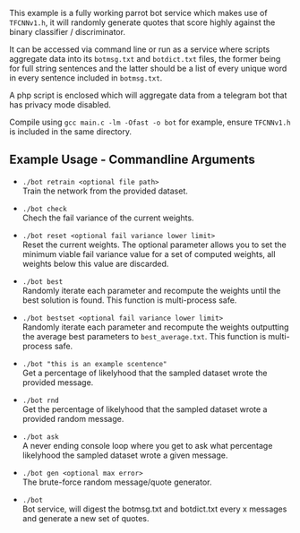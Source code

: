 This example is a fully working parrot bot service which makes use of `TFCNNv1.h`, it will randomly generate quotes that score highly against the binary classifier / discriminator.

It can be accessed via command line or run as a service where scripts aggregate data into its `botmsg.txt` and `botdict.txt` files, the former being for full string sentences and the latter should be a list of every unique word in every sentence included in `botmsg.txt`.

A php script is enclosed which will aggregate data from a telegram bot that has privacy mode disabled.

Compile using `gcc main.c -lm -Ofast -o bot` for example, ensure `TFCNNv1.h` is included in the same directory.

## Example Usage - Commandline Arguments
- ```./bot retrain <optional file path>```
<br>Train the network from the provided dataset.

- ```./bot check```
<br>Chech the fail variance of the current weights.

- ```./bot reset <optional fail variance lower limit>```
<br>Reset the current weights. The optional parameter allows you to set the minimum viable fail variance value for a set of computed weights, all weights below this value are discarded.

- ```./bot best```
<br>Randomly iterate each parameter and recompute the weights until the best solution is found. This function is multi-process safe.

- ```./bot bestset <optional fail variance lower limit>```
<br>Randomly iterate each parameter and recompute the weights outputting the average best parameters to `best_average.txt`. This function is multi-process safe.

- ```./bot "this is an example scentence"```
<br>Get a percentage of likelyhood that the sampled dataset wrote the provided message.

- ```./bot rnd```
<br>Get the percentage of likelyhood that the sampled dataset wrote a provided random message.

- ```./bot ask```
<br>A never ending console loop where you get to ask what percentage likelyhood the sampled dataset wrote a given message.

- ```./bot gen <optional max error>```
<br>The brute-force random message/quote generator.

- ```./bot```
<br>Bot service, will digest the botmsg.txt and botdict.txt every x messages and generate a new set of quotes.

